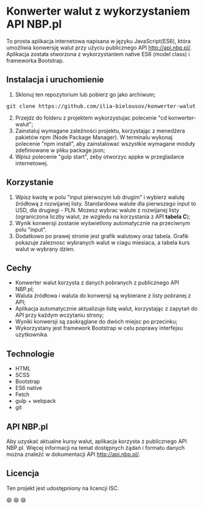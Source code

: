 # Konwerter walut z wykorzystaniem API NBP.pl
To prosta aplikacja internetowa napisana w języku JavaScript(ES6), która umożliwia konwersję walut przy użyciu publicznego API <http://api.nbp.pl/>. Aplikacja została stworzona z wykorzystaniem native ES6 (model class) i frameworka Bootstrap.

## Instalacja i uruchomienie
1. Sklonuj ten repozytorium lub pobierz go jako archiwum;

<pre>
git clone https://github.com/ilia-bielousov/konwerter-walut
</pre>

2. Przejdz do folderu z projektem wykorzystujac polecenie "cd konwerter-walut";
3. Zainstaluj wymagane zależności projektu, korzystając z menedżera pakietów npm (Node Package Manager). W terminalu wykonaj polecenie "npm install", aby zainstalować wszystkie wymagane moduły zdefiniowane w pliku package.json;
4. Wpisz polecenie "gulp start", zeby otworzyc appke w przegladarce internetowej.

## Korzystanie
1. Wpisz kwotę w polu "input pierwszym lub drugim" i wybierz walutę źródłową z rozwijanej listy. Standardowa walute dla pierwszego input to USD, dla drugiegi - PLN. Mozesz wybrac walute z rozwijanej listy (ograniczona liczby walut, ze wzgledu na korzystania z API **tabela C**);
2. Wynik konwersji zostanie wyświetlony automatycznie na przeciwnym polu "input". 
3. Dodatkowo po prawej stronie jest grafik walutowy oraz tabela. Grafik pokazuje zaleznosc wybranych walut w ciagu miesiaca, a tabela kurs walut w wybrany dzien.

## Cechy
- Konwerter walut korzysta z danych pobranych z publicznego API NBP.pl;
- Waluta źródłowa i waluta do konwersji są wybierane z listy pobranej z API;
- Aplikacja automatycznie aktualizuje listę walut, korzystając z zapytań do API przy każdym wczytaniu strony;
- Wyniki konwersji są zaokrąglane do dwóch miejsc po przecinku;
- Wykorzystany jest framework Bootstrap w celu poprawy interfejsu użytkownika.

## Technologie
- HTML
- SCSS
- Bootstrap
- ES6 native
- Fetch
- gulp + webpack
- git

## API NBP.pl
Aby uzyskać aktualne kursy walut, aplikacja korzysta z publicznego API NBP.pl. Więcej informacji na temat dostępnych żądań i formatu danych można znaleźć w dokumentacji API <http://api.nbp.pl/>.

## Licencja
Ten projekt jest udostępniony na licencji ISC. 

:smile:
:smile:
:smile:
